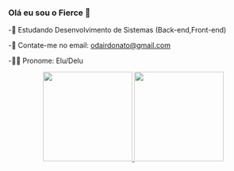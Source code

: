 ### Olá eu sou o Fierce 👋

-📔 Estudando Desenvolvimento de Sistemas (Back-end,Front-end)

-📧 Contate-me no email: odairdonato@gmail.com

-🏳️‍🌈 Pronome: Elu/Delu

<div align="center">

  <a href="https://github.com/FierceDeGamer">

  <img height="180em" src="https://github-readme-stats.vercel.app/api?username=FierceDeGamer&show_icons=true&theme=dracula&include_all_commits=true&count_private=true"/>

  <img height="180em" src="https://github-readme-stats.vercel.app/api/top-langs/?username=FierceDeGamer&layout=compact&langs_count=7&theme=dracula"/>

</div>
